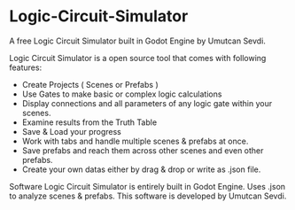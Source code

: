 # Logic-Circuit-Simulator
A free Logic Circuit Simulator built in Godot Engine by Umutcan Sevdi.

Logic Circuit Simulator is a open source tool that comes with following features:
  * Create Projects ( Scenes or Prefabs )
  * Use Gates to make basic or complex logic calculations
  * Display connections and all parameters of any logic gate within your scenes.
  * Examine results from the Truth Table
  * Save & Load your progress
  * Work with tabs and handle multiple scenes & prefabs at once.
  * Save prefabs and reach them across other scenes and even other prefabs. 
  * Create your own datas either by drag & drop or write as .json file.

Software
  Logic Circuit Simulator is entirely built in Godot Engine.
  Uses .json to analyze scenes & prefabs.
  This software is developed by Umutcan Sevdi.
